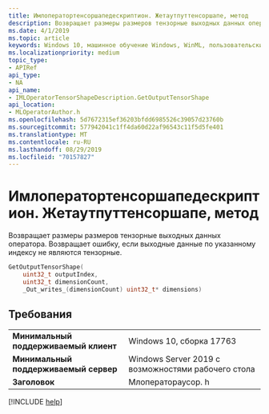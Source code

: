 ```yaml
---
title: Имлоператортенсоршапедескриптион. Жетаутпуттенсоршапе, метод
description: Возвращает размеры размеров тензорные выходных данных оператора.
ms.date: 4/1/2019
ms.topic: article
keywords: Windows 10, машинное обучение Windows, WinML, пользовательские операторы, Жетаутпуттенсоршапе
ms.localizationpriority: medium
topic_type:
- APIRef
api_type:
- NA
api_name:
- IMLOperatorTensorShapeDescription.GetOutputTensorShape
api_location:
- MLOperatorAuthor.h
ms.openlocfilehash: 5d7672315ef36203bfdd6985526c39057d23760b
ms.sourcegitcommit: 577942041c1ff4da60d22af96543c11f5d5fe401
ms.translationtype: MT
ms.contentlocale: ru-RU
ms.lasthandoff: 08/29/2019
ms.locfileid: "70157827"
---
```

# <a name="imloperatortensorshapedescriptiongetoutputtensorshape-method"></a>Имлоператортенсоршапедескриптион. Жетаутпуттенсоршапе, метод

Возвращает размеры размеров тензорные выходных данных оператора. Возвращает ошибку, если выходные данные по указанному индексу не являются тензорные.

```cpp
GetOutputTensorShape(
    uint32_t outputIndex,
    uint32_t dimensionCount,
    _Out_writes_(dimensionCount) uint32_t* dimensions)
```

## <a name="requirements"></a>Требования

| | |
|-|-|
| **Минимальный поддерживаемый клиент** | Windows 10, сборка 17763 |
| **Минимальный поддерживаемый сервер** | Windows Server 2019 с возможностями рабочего стола |
| **Заголовок** | Млоператораусор. h |

[!INCLUDE [help](../../includes/get-help.md)]
